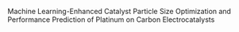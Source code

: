 Machine Learning-Enhanced Catalyst Particle Size Optimization and Performance Prediction of Platinum on Carbon Electrocatalysts
